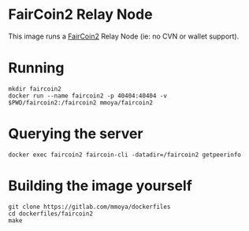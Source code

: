 # FairCoin2 Relay Node

This image runs a [FairCoin2][1] Relay Node (ie: no CVN or wallet support).

# Running

```shell
mkdir faircoin2
docker run --name faircoin2 -p 40404:40404 -v $PWD/faircoin2:/faircoin2 mmoya/faircoin2
```

# Querying the server

```shell
docker exec faircoin2 faircoin-cli -datadir=/faircoin2 getpeerinfo
```

# Building the image yourself

```shell
git clone https://gitlab.com/mmoya/dockerfiles
cd dockerfiles/faircoin2
make
```

[1]: https://chain.fair-coin.org/download/FairCoin2-white-paper-V1.1.pdf
